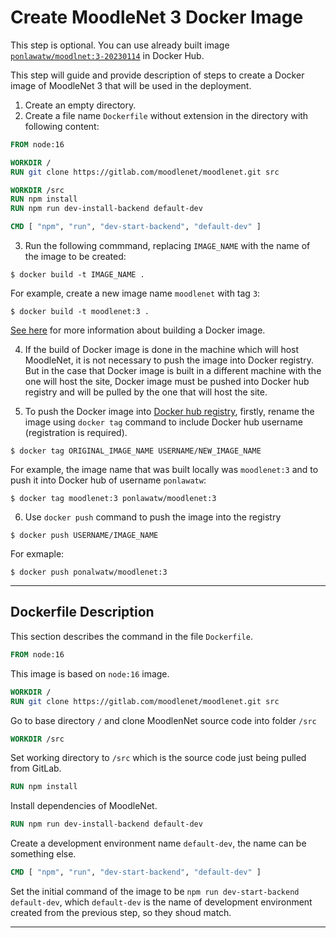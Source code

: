 # Create MoodleNet 3 Docker Image

This step is optional. You can use already built image [`ponlawatw/moodlnet:3-20230114`](https://hub.docker.com/repository/docker/ponlawatw/moodlenet/general) in Docker Hub.

This step will guide and provide description of steps to create a Docker image of MoodleNet 3 that will be used in the deployment.

1. Create an empty directory.
2. Create a file name `Dockerfile` without extension in the directory with following content:

```Dockerfile
FROM node:16

WORKDIR /
RUN git clone https://gitlab.com/moodlenet/moodlenet.git src

WORKDIR /src
RUN npm install
RUN npm run dev-install-backend default-dev

CMD [ "npm", "run", "dev-start-backend", "default-dev" ]
```

3. Run the following commmand, replacing `IMAGE_NAME` with the name of the image to be created:
```console
$ docker build -t IMAGE_NAME .
```
For example, create a new image name `moodlenet` with tag `3`:
```console
$ docker build -t moodlenet:3 .
```

[See here](https://docs.docker.com/engine/reference/commandline/build/) for more information about building a Docker image.

4. If the build of Docker image is done in the machine which will host MoodleNet, it is not necessary to push the image into Docker registry. But in the case that Docker image is built in a different machine with the one will host the site, Docker image must be pushed into Docker hub registry and will be pulled by the one that will host the site.

5. To push the Docker image into [Docker hub registry](http://hub.docker.com/), firstly, rename the image using `docker tag` command to include Docker hub username (registration is required).
```console
$ docker tag ORIGINAL_IMAGE_NAME USERNAME/NEW_IMAGE_NAME
```
For example, the image name that was built locally was `moodlenet:3` and to push it into Docker hub of username `ponlawatw`:
```console
$ docker tag moodlenet:3 ponlawatw/moodlenet:3
```

6. Use `docker push` command to push the image into the registry
```console
$ docker push USERNAME/IMAGE_NAME
```
For exmaple:
```console
$ docker push ponalwatw/moodlenet:3
```

---

## Dockerfile Description

This section describes the command in the file `Dockerfile`.

```Dockerfile
FROM node:16
```
This image is based on `node:16` image.

```Dockerfile
WORKDIR /
RUN git clone https://gitlab.com/moodlenet/moodlenet.git src
```
Go to base directory `/` and clone MoodlenNet source code into folder `/src`

```Dockerfile
WORKDIR /src
```
Set working directory to `/src` which is the source code just being pulled from GitLab.

```Dockerfile
RUN npm install
```
Install dependencies of MoodleNet.

```Dockerfile
RUN npm run dev-install-backend default-dev
```
Create a development environment name `default-dev`, the name can be something else.

```Dockerfile
CMD [ "npm", "run", "dev-start-backend", "default-dev" ]
```
Set the initial command of the image to be `npm run dev-start-backend default-dev`, which `default-dev` is the name of development environment created from the previous step, so they shoud match.

---
